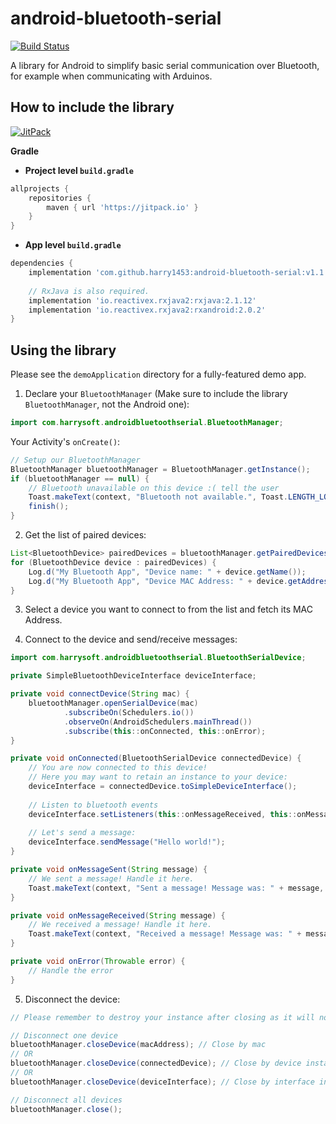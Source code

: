 # android-bluetooth-serial

[![Build Status](https://travis-ci.com/harry1453/android-bluetooth-serial.svg?branch=master)](https://travis-ci.com/harry1453/android-bluetooth-serial)

A library for Android to simplify basic serial communication over Bluetooth, for example when communicating with Arduinos.

## How to include the library

[![JitPack](https://jitpack.io/v/harry1453/android-bluetooth-serial.svg)](https://jitpack.io/#harry1453/android-bluetooth-serial)

**Gradle**

- **Project level `build.gradle`**
```gradle
allprojects {
    repositories {
        maven { url 'https://jitpack.io' }
    }
}
```
- **App level `build.gradle`**
```gradle
dependencies {
    implementation 'com.github.harry1453:android-bluetooth-serial:v1.1'
    
    // RxJava is also required.
    implementation 'io.reactivex.rxjava2:rxjava:2.1.12'
    implementation 'io.reactivex.rxjava2:rxandroid:2.0.2'
}
```

## Using the library

Please see the `demoApplication` directory for a fully-featured demo app.

1. Declare your `BluetoothManager` (Make sure to include the library `BluetoothManager`, not the Android one):

```JAVA
import com.harrysoft.androidbluetoothserial.BluetoothManager;
```

Your Activity's `onCreate()`:

```JAVA
// Setup our BluetoothManager
BluetoothManager bluetoothManager = BluetoothManager.getInstance();
if (bluetoothManager == null) {
    // Bluetooth unavailable on this device :( tell the user
    Toast.makeText(context, "Bluetooth not available.", Toast.LENGTH_LONG).show(); // Replace context with your context instance.
    finish();
}
```

2. Get the list of paired devices:

```JAVA
List<BluetoothDevice> pairedDevices = bluetoothManager.getPairedDevicesList();
for (BluetoothDevice device : pairedDevices) {
    Log.d("My Bluetooth App", "Device name: " + device.getName());
    Log.d("My Bluetooth App", "Device MAC Address: " + device.getAddress());
}
```

3. Select a device you want to connect to from the list and fetch its MAC Address.

4. Connect to the device and send/receive messages:

```JAVA
import com.harrysoft.androidbluetoothserial.BluetoothSerialDevice;
```

```JAVA
private SimpleBluetoothDeviceInterface deviceInterface;

private void connectDevice(String mac) {
    bluetoothManager.openSerialDevice(mac)
            .subscribeOn(Schedulers.io())
            .observeOn(AndroidSchedulers.mainThread())
            .subscribe(this::onConnected, this::onError);
}

private void onConnected(BluetoothSerialDevice connectedDevice) {
    // You are now connected to this device!
    // Here you may want to retain an instance to your device:
    deviceInterface = connectedDevice.toSimpleDeviceInterface();
    
    // Listen to bluetooth events
    deviceInterface.setListeners(this::onMessageReceived, this::onMessageSent, this::onError);
    
    // Let's send a message:
    deviceInterface.sendMessage("Hello world!");
}

private void onMessageSent(String message) {
    // We sent a message! Handle it here.
    Toast.makeText(context, "Sent a message! Message was: " + message, Toast.LENGTH_LONG).show(); // Replace context with your context instance.
}

private void onMessageReceived(String message) {
    // We received a message! Handle it here.
    Toast.makeText(context, "Received a message! Message was: " + message, Toast.LENGTH_LONG).show(); // Replace context with your context instance.
}

private void onError(Throwable error) {
    // Handle the error
}
```

5. Disconnect the device:
```JAVA
// Please remember to destroy your instance after closing as it will no longer function!

// Disconnect one device
bluetoothManager.closeDevice(macAddress); // Close by mac
// OR
bluetoothManager.closeDevice(connectedDevice); // Close by device instance
// OR
bluetoothManager.closeDevice(deviceInterface); // Close by interface instance

// Disconnect all devices
bluetoothManager.close();
```

